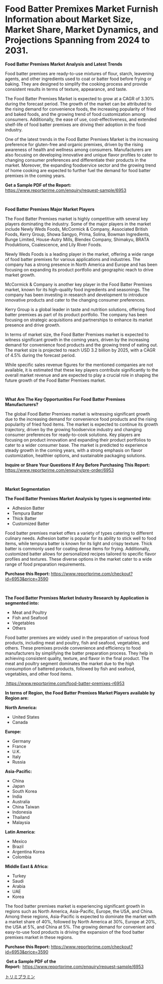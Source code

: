 <p><h1>Food Batter Premixes Market Furnish Information about Market Size, Market Share, Market Dynamics, and Projections Spanning from 2024 to 2031.</h1></p><p><strong>Food Batter Premixes Market Analysis and Latest Trends</strong></p>
<p><p>Food batter premixes are ready-to-use mixtures of flour, starch, leavening agents, and other ingredients used to coat or batter food before frying or baking. They are designed to simplify the cooking process and provide consistent results in terms of texture, appearance, and taste.</p><p>The Food Batter Premixes Market is expected to grow at a CAGR of 3.30% during the forecast period. The growth of the market can be attributed to the rising demand for convenience foods, the increasing popularity of fried and baked foods, and the growing trend of food customization among consumers. Additionally, the ease of use, cost-effectiveness, and extended shelf-life of food batter premixes are driving their adoption in the food industry.</p><p>One of the latest trends in the Food Batter Premixes Market is the increasing preference for gluten-free and organic premixes, driven by the rising awareness of health and wellness among consumers. Manufacturers are also focusing on developing innovative and unique flavor profiles to cater to changing consumer preferences and differentiate their products in the market. Moreover, the expanding foodservice sector and the growing trend of home cooking are expected to further fuel the demand for food batter premixes in the coming years.</p></p>
<p><strong>Get a Sample PDF of the Report:&nbsp;</strong> <a href="https://www.reportprime.com/enquiry/request-sample/6953">https://www.reportprime.com/enquiry/request-sample/6953</a></p>
<p>&nbsp;</p>
<p><strong>Food Batter Premixes Major Market Players</strong></p>
<p><p>The Food Batter Premixes market is highly competitive with several key players dominating the industry. Some of the major players in the market include Newly Weds Foods, McCormick & Company, Associated British Foods, Kerry Group, Showa Sangyo, Prima, Solina, Bowman Ingredients, Bunge Limited, House-Autry Mills, Blendex Company, Shimakyu, BRATA Produktions, Coalescence, and Lily River Foods.</p><p>Newly Weds Foods is a leading player in the market, offering a wide range of food batter premixes for various applications and industries. The company has a strong presence in North America and Europe and has been focusing on expanding its product portfolio and geographic reach to drive market growth.</p><p>McCormick & Company is another key player in the Food Batter Premixes market, known for its high-quality food ingredients and seasonings. The company has been investing in research and development to introduce innovative products and cater to the changing consumer preferences.</p><p>Kerry Group is a global leader in taste and nutrition solutions, offering food batter premixes as part of its product portfolio. The company has been focusing on strategic acquisitions and partnerships to enhance its market presence and drive growth.</p><p>In terms of market size, the Food Batter Premixes market is expected to witness significant growth in the coming years, driven by the increasing demand for convenience food products and the growing trend of eating out. The market size is projected to reach USD 3.2 billion by 2025, with a CAGR of 4.5% during the forecast period.</p><p>While specific sales revenue figures for the mentioned companies are not available, it is estimated that these key players contribute significantly to the overall market revenue and are expected to play a crucial role in shaping the future growth of the Food Batter Premixes market.</p></p>
<p>&nbsp;</p>
<p><strong>What Are The Key Opportunities For Food Batter Premixes Manufacturers?</strong></p>
<p><p>The global Food Batter Premixes market is witnessing significant growth due to the increasing demand for convenience food products and the rising popularity of fried food items. The market is expected to continue its growth trajectory, driven by the growing foodservice industry and changing consumer preferences for ready-to-cook solutions. Key players are focusing on product innovation and expanding their product portfolios to cater to a wider consumer base. The market is predicted to experience steady growth in the coming years, with a strong emphasis on flavor customization, healthier options, and sustainable packaging solutions.</p></p>
<p><strong>Inquire or Share Your Questions If Any Before Purchasing This Report:</strong> <a href="https://www.reportprime.com/enquiry/pre-order/6953">https://www.reportprime.com/enquiry/pre-order/6953</a></p>
<p>&nbsp;</p>
<p><strong>Market Segmentation</strong></p>
<p><strong>The Food Batter Premixes Market Analysis by types is segmented into:</strong></p>
<p><ul><li>Adhesion Batter</li><li>Tempura Batter</li><li>Thick Batter</li><li>Customized Batter</li></ul></p>
<p><p>Food batter premixes market offers a variety of types catering to different culinary needs. Adhesion batter is popular for its ability to stick well to food items, while tempura batter is known for its light and crispy texture. Thick batter is commonly used for coating dense items for frying. Additionally, customized batter allows for personalized recipes tailored to specific flavor profiles and textures. These diverse options in the market cater to a wide range of food preparation requirements.</p></p>
<p><strong>Purchase this Report:&nbsp;</strong><a href="https://www.reportprime.com/checkout?id=6953&price=3590">https://www.reportprime.com/checkout?id=6953&price=3590</a></p>
<p>&nbsp;</p>
<p><strong>The Food Batter Premixes Market Industry Research by Application is segmented into:</strong></p>
<p><ul><li>Meat and Poultry</li><li>Fish and Seafood</li><li>Vegetables</li><li>Others</li></ul></p>
<p><p>Food batter premixes are widely used in the preparation of various food products, including meat and poultry, fish and seafood, vegetables, and others. These premixes provide convenience and efficiency to food manufacturers by simplifying the batter preparation process. They help in achieving consistent quality, texture, and flavor in the final product. The meat and poultry segment dominates the market due to the high consumption of battered products, followed by fish and seafood, vegetables, and other food items.</p></p>
<p><a href="https://www.reportprime.com/food-batter-premixes-r6953">&nbsp;https://www.reportprime.com/food-batter-premixes-r6953</a></p>
<p><strong>In terms of Region, the Food Batter Premixes Market Players available by Region are:</strong></p>
<p>
    <p> <strong> North America: </strong>
        <ul>
            <li>United States</li>
            <li>Canada</li>
        </ul>
        </p> 
    <p> <strong> Europe: </strong>
        <ul>
            <li>Germany</li>
            <li>France</li>
            <li>U.K.</li>
            <li>Italy</li>
            <li>Russia</li>
        </ul>
        </p> 
    <p> <strong> Asia-Pacific: </strong>
        <ul>
            <li>China</li>
            <li>Japan</li>
            <li>South Korea</li>
            <li>India</li>
            <li>Australia</li>
            <li>China Taiwan</li>
            <li>Indonesia</li>
            <li>Thailand</li>
            <li>Malaysia</li>
        </ul>
        </p> 
    <p> <strong> Latin America: </strong>
        <ul>
            <li>Mexico</li>
            <li>Brazil</li>
            <li>Argentina Korea</li>
            <li>Colombia</li>
        </ul>
        </p> 
    <p> <strong> Middle East & Africa: </strong>
        <ul>
            <li>Turkey</li>
            <li>Saudi</li>
            <li>Arabia</li>
            <li>UAE</li>
            <li>Korea</li>
        </ul>
    </p>
    </p>
<p><p>The food batter premixes market is experiencing significant growth in regions such as North America, Asia-Pacific, Europe, the USA, and China. Among these regions, Asia-Pacific is expected to dominate the market with a market share of 40%, followed by North America at 30%, Europe at 20%, the USA at 5%, and China at 5%. The growing demand for convenient and easy-to-use food products is driving the expansion of the food batter premixes market in these regions.</p></p>
<p><strong>Purchase this Report: </strong><a href="https://www.reportprime.com/checkout?id=6953&price=3590">https://www.reportprime.com/checkout?id=6953&price=3590</a></p>
<p>&nbsp;<strong>Get a Sample PDF of the Report:&nbsp;&nbsp;</strong><a href="https://www.reportprime.com/enquiry/request-sample/6953">https://www.reportprime.com/enquiry/request-sample/6953</a></p>
<p><strong></strong></p>
<p><p><a href="https://github.com/oqoeusbvpadwjs08/Market-Research-Report-List-1/blob/main/788025420186.md">トリミプラミン</a></p></p>